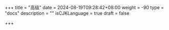 +++
title = "高级"
date = 2024-08-19T09:28:42+08:00
weight = -90
type = "docs"
description = ""
isCJKLanguage = true
draft = false

+++

